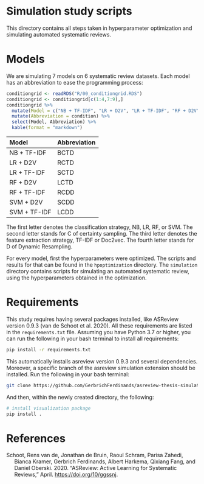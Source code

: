 Simulation study scripts
================

This directory contains all steps taken in hyperparameter optimization
and simulating automated systematic reviews.

# Models

We are simulating 7 models on 6 systematic review datasets. Each model
has an abbreviation to ease the programming process:

``` r
conditiongrid <- readRDS("R/00_conditiongrid.RDS")
conditiongrid <- conditiongrid[c(1:4,7:9),]
conditiongrid %>%
  mutate(Model = c("NB + TF-IDF", "LR + D2V", "LR + TF-IDF", "RF + D2V", "RF + TF-IDF", "SVM + D2V", "SVM + TF-IDF" )) %>%
  mutate(Abbreviation = condition) %>%
  select(Model, Abbreviation) %>%
  kable(format = "markdown")
```

| Model        | Abbreviation |
| :----------- | :----------- |
| NB + TF-IDF  | BCTD         |
| LR + D2V     | RCTD         |
| LR + TF-IDF  | SCTD         |
| RF + D2V     | LCTD         |
| RF + TF-IDF  | RCDD         |
| SVM + D2V    | SCDD         |
| SVM + TF-IDF | LCDD         |

The first letter denotes the classification strategy, NB, LR, RF, or
SVM. The second letter stands for C of certainty sampling. The third
letter denotes the feature extraction strategy, TF-IDF or Doc2vec. The
fourth letter stands for D of Dynamic Resampling.

For every model, first the hyperparameters were optimized. The scripts
and results for that can be found in the `hpoptimization` directory. The
`simulation` directory contains scripts for simulating an automated
systematic review, using the hyperparameters obtained in the
optimization.

# Requirements

This study requires having several packages installed, like ASReview
version 0.9.3 (van de Schoot et al. 2020). All these requirements are
listed in the `requirements.txt` file. Assuming you have Python 3.7 or
higher, you can run the following in your bash terminal to install all
requirements:

``` bash
pip install -r requirements.txt
```

This automatically installs asreview version 0.9.3 and several
dependencies. Moreover, a specific branch of the asreview simulation
extension should be installed. Run the following in your bash terminal:

``` bash
git clone https://github.com/GerbrichFerdinands/asreview-thesis-simulation.git
```

And then, within the newly created directory, the following:

``` bash
# install visualization package 
pip install . 
```

# References

<div id="refs" class="references hanging-indent">

<div id="ref-ASReview2020">

Schoot, Rens van de, Jonathan de Bruin, Raoul Schram, Parisa Zahedi,
Bianca Kramer, Gerbrich Ferdinands, Albert Harkema, Qixiang Fang, and
Daniel Oberski. 2020. “ASReview: Active Learning for Systematic
Reviews,” April. <https://doi.org/10/ggssnj>.

</div>

</div>
